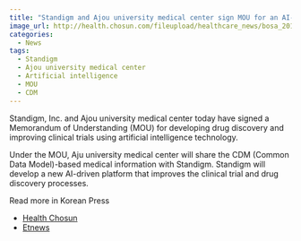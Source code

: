 ```yaml
---
title: "Standigm and Ajou university medical center sign MOU for an AI-driven clinical drug development"
image_url: http://health.chosun.com/fileupload/healthcare_news/bosa_201706/20170607162129_2062400_113441_1315.jpg
categories:
  - News
tags:
  - Standigm
  - Ajou university medical center
  - Artificial intelligence
  - MOU
  - CDM
---
```


Standigm, Inc. and Ajou university medical center today have signed a Memorandum of Understanding (MOU) for developing drug discovery and improving clinical trials using artificial intelligence technology. 

Under the MOU, Aju university medical center will share the CDM (Common Data Model)-based medical information with Standigm. Standigm will develop a new AI-driven platform that improves the clinical trial and drug discovery processes.

Read more in Korean Press
  -   [Health Chosun](http://health.chosun.com/news/dailynews_view.jsp?mn_idx=188350)
  -   [Etnews](http://www.etnews.com/20170615000207)

